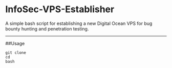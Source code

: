 # InfoSec-VPS-Establisher
A simple bash script for establishing a new Digital Ocean VPS for bug bounty hunting and penetration testing.

---

##Usage
```
git clone 
cd 
bash 
```
